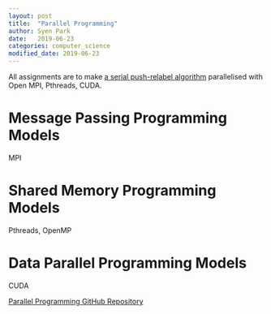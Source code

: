 ```yaml
---
layout: post
title:  "Parallel Programming"
author: Syen Park
date:   2019-06-23
categories: computer_science
modified_date: 2019-06-23
---
```


All assignments are to make [a serial push-relabel algorithm](https://www.geeksforgeeks.org/push-relabel-algorithm-set-1-introduction-and-illustration/) parallelised with Open MPI, Pthreads, CUDA.

# Message Passing Programming Models
MPI 

# Shared Memory Programming Models
Pthreads, OpenMP
 
# Data Parallel Programming Models
CUDA

[Parallel Programming GitHub Repository](https://github.com/syenpark/Parallel-Programming)
